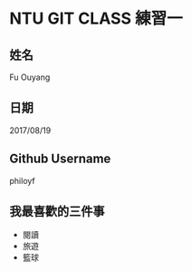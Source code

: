# NTU GIT CLASS 練習一

姓名
----
Fu Ouyang


日期
----
2017/08/19

Github Username
---------------
philoyf

我最喜歡的三件事
---------------
- 閱讀
- 旅遊
- 籃球